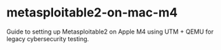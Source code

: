 # metasploitable2-on-mac-m4
Guide to setting up Metasploitable2 on Apple M4 using UTM + QEMU for legacy cybersecurity testing.

